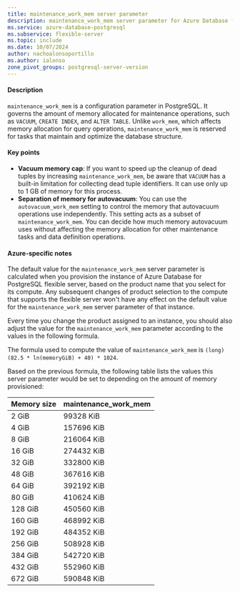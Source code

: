 ```yaml
---
title: maintenance_work_mem server parameter
description: maintenance_work_mem server parameter for Azure Database for PostgreSQL flexible server.
ms.service: azure-database-postgresql
ms.subservice: flexible-server
ms.topic: include
ms.date: 10/07/2024
author: nachoalonsoportillo
ms.author: ialonso
zone_pivot_groups: postgresql-server-version
---
```

#### Description

`maintenance_work_mem` is a configuration parameter in PostgreSQL. It governs the amount of memory allocated for maintenance operations, such as `VACUUM`, `CREATE INDEX`, and `ALTER TABLE`. Unlike `work_mem`, which affects memory allocation for query operations, `maintenance_work_mem` is reserved for tasks that maintain and optimize the database structure.

#### Key points

* **Vacuum memory cap**: If you want to speed up the cleanup of dead tuples by increasing `maintenance_work_mem`, be aware that `VACUUM` has a built-in limitation for collecting dead tuple identifiers. It can use only up to 1 GB of memory for this process.
* **Separation of memory for autovacuum**: You can use the `autovacuum_work_mem` setting to control the memory that autovacuum operations use independently. This setting acts as a subset of `maintenance_work_mem`. You can decide how much memory autovacuum uses without affecting the memory allocation for other maintenance tasks and data definition operations.

#### Azure-specific notes
The default value for the `maintenance_work_mem` server parameter is calculated when you provision the instance of Azure Database for PostgreSQL flexible server, based on the product name that you select for its compute. Any subsequent changes of product selection to the compute that supports the flexible server won't have any effect on the default value for the `maintenance_work_mem` server parameter of that instance.

Every time you change the product assigned to an instance, you should also adjust the value for the `maintenance_work_mem` parameter according to the values in the following formula.

The formula used to compute the value of `maintenance_work_mem` is `(long)(82.5 * ln(memoryGiB) + 40) * 1024`.

Based on the previous formula, the following table lists the values this server parameter would be set to depending on the amount of memory provisioned:

| Memory size | maintenance_work_mem |
| ----------- | -------------------- |
|       2 GiB |           99328  KiB |
|       4 GiB |          157696  KiB |
|       8 GiB |          216064  KiB |
|      16 GiB |          274432  KiB |
|      32 GiB |          332800  KiB |
|      48 GiB |          367616  KiB |
|      64 GiB |          392192  KiB |
|      80 GiB |          410624  KiB |
|     128 GiB |          450560  KiB |
|     160 GiB |          468992  KiB |
|     192 GiB |          484352  KiB |
|     256 GiB |          508928  KiB |
|     384 GiB |          542720  KiB |
|     432 GiB |          552960  KiB |
|     672 GiB |          590848  KiB |